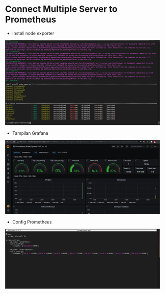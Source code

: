 # Connect Multiple Server to Prometheus

- install node exporter

![](assets/01.PNG)

- Tampilan Grafana

![](assets/02.PNG)

- Config Prometheus

![](assets/03.PNG)
